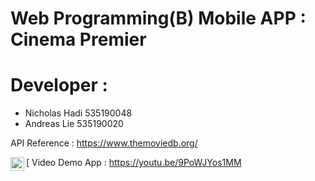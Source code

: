 # Web Programming(B) Mobile APP : Cinema Premier





# Developer : 
- Nicholas Hadi 535190048
- Andreas Lie 535190020

API Reference : https://www.themoviedb.org/

[<img align="left" alt="codeSTACKr | YouTube" width="22px" src="https://cdn.jsdelivr.net/npm/simple-icons@v3/icons/youtube.svg" /> Video Demo App : https://youtu.be/9PoWJYos1MM
